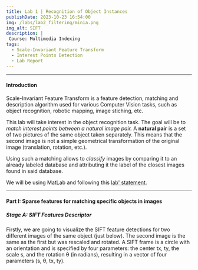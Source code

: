 ```yaml
---
title: Lab 1 | Recognition of Object Instances 
publishDate: 2023-10-23 16:54:00
img: /labs/lab2_filtering/minia.png
img_alt: SIFT
description: |
 Course: Multimedia Indexing
tags:
  - Scale-Invariant Feature Transform
  - Interest Points Detection
  - Lab Report
---
```

<style>
  pre{
    border-radius: 5px;
    margin: 0 2px;
    background-color: #f2f2f2;
  }
</style>

---

#### Introduction

Scale-Invariant Feature Transform is a feature detection, matching and description algorithm used for various Computer Vision tasks, such as object recognition, robotic mapping, image stiching, etc.

This lab will take interest in the object recognition task. The goal will be to *match interest points between a natural image pair.*
A **natural pair** is a set of two pictures of the same object taken separately. This means that the second image is not a simple geometrical transformation of the original image (translation, rotation, etc.).

Using such a matching allows to *classify* images by comparing it to an already labeled database and attributing it the label of the closest images found in said database.

We will be using MatLab and following this [lab' statement](https://www.di.ens.fr/willow/events/cvml2013/materials/practicals/instance-level-recognition.html).

---

#### Part I: Sparse features for matching specific objects in images

##### Stage A: SIFT Features Descriptor

Firstly, we are going to visualize the SIFT feature detections for two different images of the same object (just below). The second image is the same as the first but was rescaled and rotated.
A SIFT frame is a circle with an orientation and is specified by four parameters: the center tx, ty, the scale s, and the rotation θ  (in radians), resulting in a vector of four parameters (s, θ, tx, ty).
